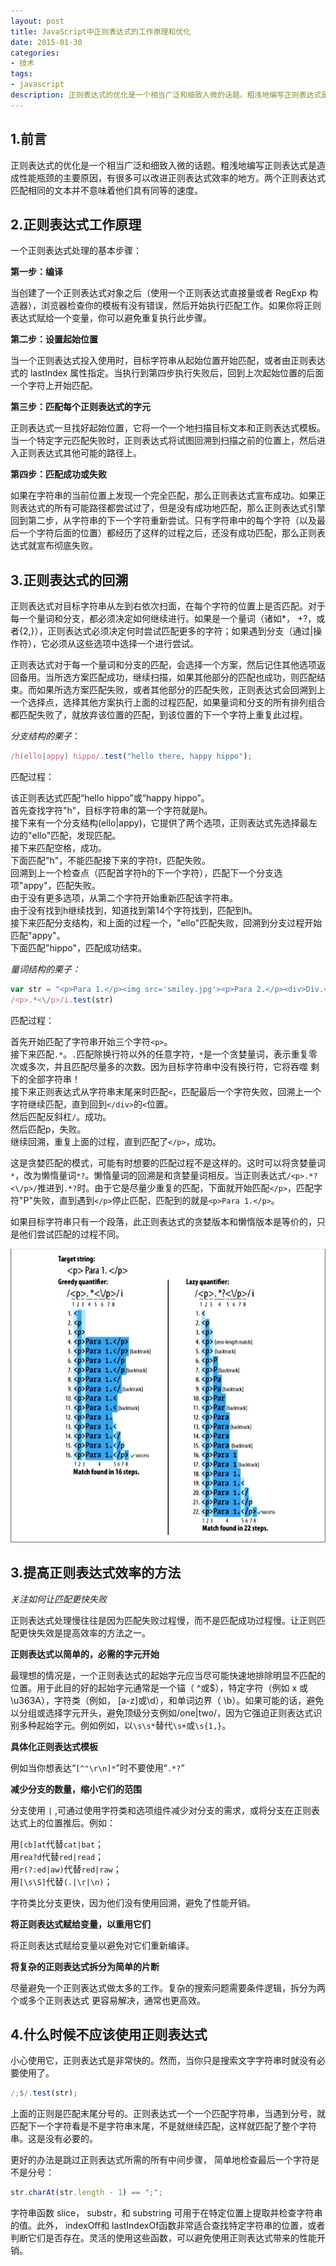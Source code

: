 ```yaml
---
layout: post
title: JavaScript中正则表达式的工作原理和优化
date: 2015-01-30
categories:
- 技术
tags:
- javascript
description: 正则表达式的优化是一个相当广泛和细致入微的话题。粗浅地编写正则表达式是造成性能瓶颈的主要原因，有很多可以改进正则表达式效率的地方。两个正则表达式匹配相同的文本并不意味着他们具有同等的速度
---
```


## 1.前言

正则表达式的优化是一个相当广泛和细致入微的话题。粗浅地编写正则表达式是造成性能瓶颈的主要原因，有很多可以改进正则表达式效率的地方。两个正则表达式匹配相同的文本并不意味着他们具有同等的速度。

## 2.正则表达式工作原理

一个正则表达式处理的基本步骤：

__第一步：编译__  

当创建了一个正则表达式对象之后（使用一个正则表达式直接量或者 RegExp 构造器），浏览器检查你的模板有没有错误，然后开始执行匹配工作。如果你将正则表达式赋给一个变量，你可以避免重复执行此步骤。

__第二步：设置起始位置__ 

当一个正则表达式投入使用时，目标字符串从起始位置开始匹配，或者由正则表达式的 lastIndex 属性指定。当执行到第四步执行失败后，回到上次起始位置的后面一个字符上开始匹配。

__第三步：匹配每个正则表达式的字元__  

正则表达式一旦找好起始位置，它将一个一个地扫描目标文本和正则表达式模板。当一个特定字元匹配失败时，正则表达式将试图回溯到扫描之前的位置上，然后进入正则表达式其他可能的路径上。

__第四步：匹配成功或失败__  

如果在字符串的当前位置上发现一个完全匹配，那么正则表达式宣布成功。如果正则表达式的所有可能路径都尝试过了，但是没有成功地匹配，那么正则表达式引擎回到第二步，从字符串的下一个字符重新尝试。只有字符串中的每个字符（以及最后一个字符后面的位置）都经历了这样的过程之后，还没有成功匹配，那么正则表达式就宣布彻底失败。

## 3.正则表达式的回溯

正则表达式对目标字符串从左到右依次扫面，在每个字符的位置上是否匹配。对于每一个量词和分支，都必须决定如何继续进行。如果是一个量词（诸如*， +?，或者{2,}），正则表达式必须决定何时尝试匹配更多的字符；如果遇到分支（通过|操作符），它必须从这些选项中选择一个进行尝试。

正则表达式对于每一个量词和分支的匹配，会选择一个方案，然后记住其他选项返回备用。当所选方案匹配成功，继续扫描，如果其他部分的匹配也成功，则匹配结束。而如果所选方案匹配失败，或者其他部分的匹配失败，正则表达式会回溯到上一个选择点，选择其他方案执行上面的过程匹配，如果量词和分支的所有排列组合都匹配失败了，就放弃该位置的匹配，到该位置的下一个字符上重复此过程。

*分支结构的栗子*：

```JavaScript
/h(ello|appy) hippo/.test("hello there, happy hippo");
```

匹配过程：

该正则表达式匹配“hello hippo”或“happy hippo”。  
首先查找字符"h"，目标字符串的第一个字符就是h。  
接下来有一个分支结构(ello|appy)，它提供了两个选项，正则表达式先选择最左边的"ello"匹配，发现匹配。  
接下来匹配空格，成功。  
下面匹配"h"，不能匹配接下来的字符t，匹配失败。  
回溯到上一个检查点（匹配首字符h的下一个字符），匹配下一个分支选项"appy"，匹配失败。  
由于没有更多选项，从第二个字符开始重新匹配该字符串。  
由于没有找到h继续找到，知道找到第14个字符找到，匹配到h。  
接下来匹配分支结构，和上面的过程一个，"ello"匹配失败，回溯到分支过程开始匹配"appy"。  
下面匹配"hippo"，匹配成功结束。


*量词结构的栗子：*

```JavaScript
var str = "<p>Para 1.</p><img src='smiley.jpg'><p>Para 2.</p><div>Div.</div>"
/<p>.*<\/p>/i.test(str)
```

匹配过程：

首先开始匹配了字符串开始三个字符`<p>`。  
接下来匹配`.*`。`.`匹配除换行符以外的任意字符，`*`是一个贪婪量词，表示重复零次或多次，并且匹配尽量多的次数。因为目标字符串中没有换行符，它将吞噬
剩下的全部字符串！  
接下来正则表达式从字符串末尾来时匹配`<`，匹配最后一个字符失败，回溯上一个字符继续匹配，直到回到`</div>`的`<`位置。  
然后匹配反斜杠`/`。成功。  
然后匹配p，失败。  
继续回溯，重复上面的过程，直到匹配了`</p>`，成功。

这是贪婪匹配的模式，可能有时想要的匹配过程不是这样的。这时可以将贪婪量词`*`，改为懒惰量词`*?`。懒惰量词的回溯是和贪婪量词相反。当正则表达式`/<p>.*?<\/p>/`推进到`.*?`时。由于它是尽量少重复的匹配，下面就开始匹配`</p>`，匹配字符"P"失败，直到遇到`</p>`停止匹配，匹配到的就是`<p>Para 1.</p>`。

如果目标字符串只有一个段落，此正则表达式的贪婪版本和懒惰版本是等价的，只是他们尝试匹配的过程不同。

![匹配过程][img:1]

## 3.提高正则表达式效率的方法

*关注如何让匹配更快失败*

正则表达式处理慢往往是因为匹配失败过程慢，而不是匹配成功过程慢。让正则匹配更快失效是提高效率的方法之一。

**正则表达式以简单的，必需的字元开始**

最理想的情况是，一个正则表达式的起始字元应当尽可能快速地排除明显不匹配的位置。用于此目的好的起始字元通常是一个锚（ ^或$），特定字符（例如 x 或\u363A），字符类（例如， [a-z]或\d），和单词边界（ \b）。如果可能的话，避免以分组或选择字元开头，避免顶级分支例如/one|two/，因为它强迫正则表达式识别多种起始字元。例如例如，以`\s\s*`替代`\s+`或`\s{1,}`。

**具体化正则表达式模板**

例如当你想表达“`[^"\r\n]*`”时不要使用“`.*?`”

**减少分支的数量，缩小它们的范围**

分支使用 `|` ,可通过使用字符类和选项组件减少对分支的需求，或将分支在正则表达式上的位置推后。例如：

用`[cb]at`代替`cat|bat`；  
用`rea?d`代替`red|read`；  
用`r(?:ed|aw)`代替`red|raw`；  
用`[\s\S]`代替`(.|\r|\n)`；  

字符类比分支更快，因为他们没有使用回溯，避免了性能开销。

**将正则表达式赋给变量，以重用它们**

将正则表达式赋给变量以避免对它们重新编译。

**将复杂的正则表达式拆分为简单的片断**

尽量避免一个正则表达式做太多的工作。复杂的搜索问题需要条件逻辑，拆分为两个或多个正则表达式
更容易解决，通常也更高效。

## 4.什么时候不应该使用正则表达式

小心使用它，正则表达式是非常快的。然而，当你只是搜索文字字符串时就没有必要使用了。

```JavaScript
/;$/.test(str);
```

上面的正则是匹配末尾分号的。正则表达式一个一个匹配字符串，当遇到分号，就匹配下一个字符看是不是字符串末尾，不是就继续匹配，这样就匹配了整个字符串。这是没有必要的。

更好的办法是跳过正则表达式所需的所有中间步骤， 简单地检查最后一个字符是不是分号：

```JavaScript
str.charAt(str.length - 1) == ";";
```

字符串函数 slice， substr，和 substring 可用于在特定位置上提取并检查字符串的值。此外， indexOff和 lastIndexOf函数非常适合查找特定字符串的位置，或者判断它们是否存在。灵活的使用这些函数，可以避免使用正则表达式带来的性能开销。


[img:1]: /images/20150130182803.jpg "匹配过程"